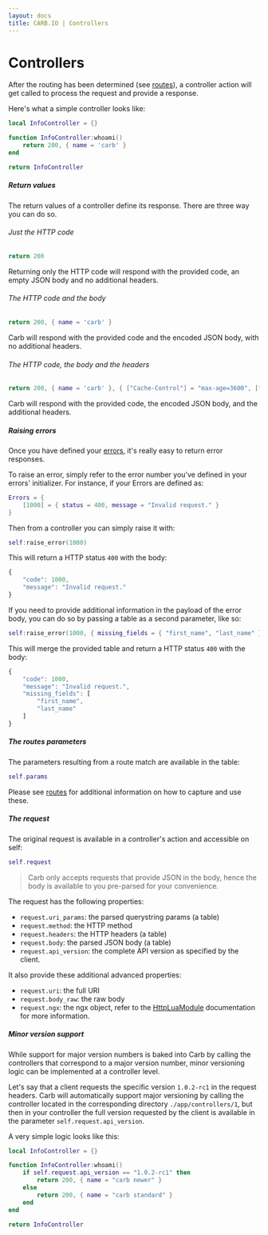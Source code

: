 ```yaml
---
layout: docs
title: CARB.IO | Controllers
---
```



# Controllers

After the routing has been determined (see [routes](/docs/routes.html)), a controller action will get called to process the request and provide a response.

Here's what a simple controller looks like:

```lua
local InfoController = {}

function InfoController:whoami()
    return 200, { name = 'carb' }
end

return InfoController
```

##### Return values

The return values of a controller define its response. There are three way you can do so.

###### Just the HTTP code

```lua
return 200
```

Returning only the HTTP code will respond with the provided code, an empty JSON body and no additional headers.

###### The HTTP code and the body

```lua
return 200, { name = 'carb' }
```

Carb will respond with the provided code and the encoded JSON body, with no additional headers.

###### The HTTP code, the body and the headers

```lua
return 200, { name = 'carb' }, { ["Cache-Control"] = "max-age=3600", ["Retry-After"] = "120" }
```

Carb will respond with the provided code, the encoded JSON body, and the additional headers.


##### Raising errors

Once you have defined your [errors](/docs/errors.html), it's really easy to return error responses.

To raise an error, simply refer to the error number you've defined in your errors' initializer. For instance, if your Errors are defined as:

```lua
Errors = {
    [1000] = { status = 400, message = "Invalid request." }
}
```

Then from a controller you can simply raise it with:

```lua
self:raise_error(1000)

```

This will return a HTTP status `400` with the body:

```javascript
{
    "code": 1000,
    "message": "Invalid request."
}

```

If you need to provide additional information in the payload of the error body, you can do so by passing a table as a second parameter, like so:

```lua
self:raise_error(1000, { missing_fields = { "first_name", "last_name" } })

```

This will merge the provided table and return a HTTP status `400` with the body:

```javascript
{
    "code": 1000,
    "message": "Invalid request.",
    "missing_fields": [
        "first_name",
        "last_name"
    ]
}

```

##### The routes parameters

The parameters resulting from a route match are available in the table:

```lua
self.params
```

Please see [routes](/docs/routes.html) for additional information on how to capture and use these.

##### The request

The original request is available in a controller's action and accessible on self:

```lua
self.request
```

> Carb only accepts requests that provide JSON in the body, hence the body is available to you pre-parsed for your convenience.

The request has the following properties:

 * `request.uri_params`: the parsed querystring params (a table)
 * `request.method`: the HTTP method
 * `request.headers`: the HTTP headers (a table)
 * `request.body`: the parsed JSON body (a table)
 * `request.api_version`: the complete API version as specified by the client.

It also provide these additional advanced properties:

 * `request.uri`: the full URI
 * `request.body_raw`: the raw body
 * `request.ngx`: the ngx object, refer to the [HttpLuaModule](http://wiki.nginx.org/HttpLuaModule) documentation for more information.


##### Minor version support

While support for major version numbers is baked into Carb by calling the controllers that correspond to a major version number, minor versioning logic can be implemented at a controller level.

Let's say that a client requests the specific version `1.0.2-rc1` in the request headers. Carb will automatically support major versioning by calling the controller located in the corresponding directory `./app/controllers/1`, but then in your controller the full version requested by the client is available in the parameter `self.request.api_version`.

A very simple logic looks like this:

```lua
local InfoController = {}

function InfoController:whoami()
    if self.request.api_version == "1.0.2-rc1" then
        return 200, { name = "carb newer" }
    else
        return 200, { name = "carb standard" }
    end
end

return InfoController
```
